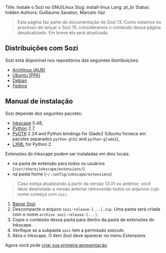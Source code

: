 Title: Instale o Sozi no GNU/Linux
Slug: install-linux
Lang: pt_br
Status: hidden
Authors: Guillaume Savaton, Marcelo Vaz

> Esta página faz parte da documentação do Sozi 13.
> Como estamos no processo de lançar o Sozi 15,
> consideramos o conteúdo dessa página desatualizado.
> Em breve ela será atualizada.

Distribuições com Sozi
----------------------

Sozi está disponível nos repositórios das seguintes distribuições:

* [Archlinux (AUR)](http://aur.archlinux.org/packages.php?ID=42270)
* [Ubuntu (PPA)](https://launchpad.net/~sunab/+archive/sozi-release)
* [Debian](http://packages.banuscorp.eu/debian/)
* [Fedora](https://apps.fedoraproject.org/packages/inkscape-sozi)

Manual de instalação
--------------------

Sozi depende dos seguintes pacotes:

* [Inkscape](http://inkscape.org) 0.48,
* [Python](http://python.org/) 2.7,
* [PyGTK](http://www.pygtk.org/) 2.24 and Python bindings for Glade2 (Ubuntu fornece em pacotes separados `python-gtk2` and `python-glade2`),
* [LXML](http://lxml.de/) for Python 2.

Extensões do Inkscape podem ser instaladas em dois locais:

* na pasta de extensão para todos os usuários (`/usr/share/inkscape/extensions/`)
* na pasta home (`~/.config/inkscape/extensions`)

> Caso esteja atualizando a partir da versão 13.01 ou anterior,
você deve desinstalar a versão anterior removendo todos os arquivos cujo nome começa com `sozi`.

1. [Baixar Sozi](https://github.com/sozi-projects/Sozi/releases/download/13.11/sozi-release-13.11-30213629.zip)
2. Descompacte o arquivo `sozi-release-[...].zip`.
Uma pasta será criada com o nome `archive sozi-release-[...]`.
3. Copie o conteúdo dessa pasta para dentro da pasta de extensões do Inkscape.
4. Verifique se a subpasta `sozi` tem a permissão *execute*.
5. Abra o Inkscape.
O ítem *Sozi* deve aparecer no menu *Extensions*.

Agora você pode [criar sua primeira apresentação](|filename|create.md).

